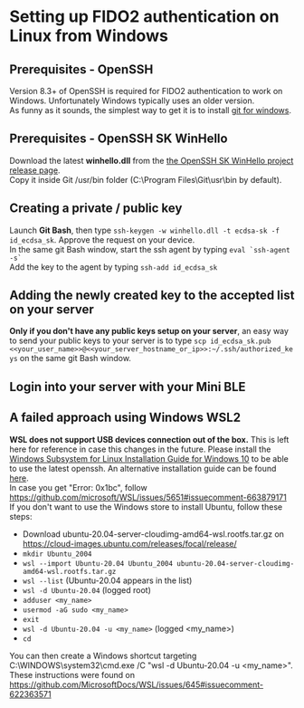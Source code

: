 # Setting up FIDO2 authentication on Linux from Windows

## Prerequisites - OpenSSH
Version 8.3+ of OpenSSH is required for FIDO2 authentication to work on Windows. Unfortunately Windows typically uses an older version.   
As funny as it sounds, the simplest way to get it is to install <a href="https://git-scm.com/download/win">git for windows</a>.

## Prerequisites - OpenSSH SK WinHello
Download the latest **winhello.dll** from the <a href="https://github.com/tavrez/openssh-sk-winhello/releases">the OpenSSH SK WinHello project release page</a>.  
Copy it inside Git /usr/bin folder (C:\Program Files\Git\usr\bin by default).  

## Creating a private / public key
Launch **Git Bash**, then type ```ssh-keygen -w winhello.dll -t ecdsa-sk -f id_ecdsa_sk```. Approve the request on your device.  
In the same git Bash window, start the ssh agent by typing ```eval `ssh-agent -s` ```  
Add the key to the agent by typing ```ssh-add id_ecdsa_sk```

## Adding the newly created key to the accepted list on your server
**Only if you don't have any public keys setup on your server**, an easy way to send your public keys to your server is to type ```scp id_ecdsa_sk.pub <<your_user_name>>@<<your_server_hostname_or_ip>>:~/.ssh/authorized_keys``` on the same git Bash window.

## Login into your server with your Mini BLE



## A failed approach using Windows WSL2
**WSL does not support USB devices connection out of the box.** This is left here for reference in case this changes in the future.
Please install the <a href="https://docs.microsoft.com/en-us/windows/wsl/install-win10">Windows Subsystem for Linux Installation Guide for Windows 10</a> to be able to use the latest openssh. An alternative installation guide can be found <a href="https://ubuntu.com/blog/ubuntu-on-wsl-2-is-generally-available">here</a>.  
In case you get "Error: 0x1bc", follow https://github.com/microsoft/WSL/issues/5651#issuecomment-663879171  
If you don't want to use the Windows store to install Ubuntu, follow these steps:
- Download ubuntu-20.04-server-cloudimg-amd64-wsl.rootfs.tar.gz on https://cloud-images.ubuntu.com/releases/focal/release/
- ```mkdir Ubuntu_2004```
- ```wsl --import Ubuntu-20.04 Ubuntu_2004 ubuntu-20.04-server-cloudimg-amd64-wsl.rootfs.tar.gz```
- ```wsl --list``` (Ubuntu-20.04 appears in the list)
- ```wsl -d Ubuntu-20.04``` (logged root)
- ```adduser <my_name>```
- ```usermod -aG sudo <my_name>```
- ```exit```
- ```wsl -d Ubuntu-20.04 -u <my_name>``` (logged <my_name>)
- ```cd```

You can then create a Windows shortcut targeting C:\WINDOWS\system32\cmd.exe /C "wsl -d Ubuntu-20.04 -u <my_name>".  
These instructions were found on https://github.com/MicrosoftDocs/WSL/issues/645#issuecomment-622363571
